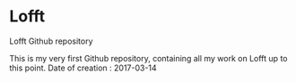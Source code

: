 # Lofft
Lofft Github repository

This is my very first Github repository, containing all my work on Lofft up to this point.
Date of creation : 2017-03-14
